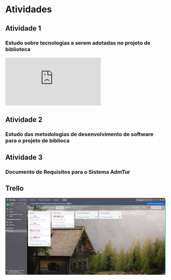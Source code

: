 # Atividades

## Atividade 1

### Estudo sobre tecnologias a serem adotadas no projeto de biblioteca

![teste](https://github.com/Mikallina/Senac/blob/main/Mod%20I/UC01%20-%20Planejar%20o%20Desenvolvimento%20de%20Software/Atividade%201.pdf)

## Atividade 2

### Estudo das metodologias de desenvolvimento de software para o projeto de biblioca

## Atividade 3

### Documento de Requisitos para o Sistema AdmTur

## Trello

![Trello](https://github.com/Mikallina/Senac/blob/main/Mod%20I/UC01%20-%20Planejar%20o%20Desenvolvimento%20de%20Software/Trello/Tela%20Inicial.png)
